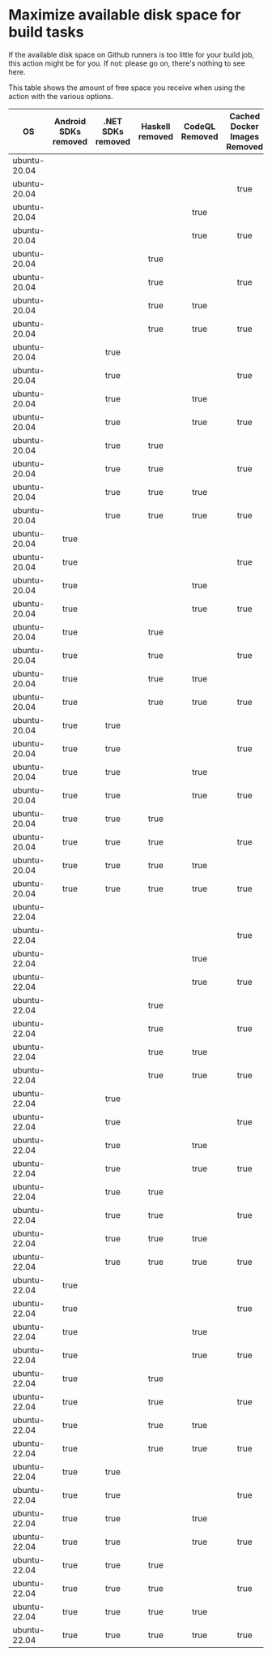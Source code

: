 # Maximize available disk space for build tasks

If the available disk space on Github runners is too little for your build job, this action might be for you.
If not: please go on, there's nothing to see here.

This table shows the amount of free space you receive when using the action with the various options.

OS | Android SDKs removed | .NET SDKs removed | Haskell removed | CodeQL Removed | Cached Docker Images Removed | GB freed | GB free | Elapsed Time (seconds) |
---|:--------------------:|:-----------------:|:---------------:|:--------------:|:----------------------------:|:--------:|:-------:|:----------------------:|
ubuntu-20.04 |  |  |  |  |  | 63 | 83 | 2
ubuntu-20.04 |  |  |  |  | true | 66 | 86 | 70
ubuntu-20.04 |  |  |  | true |  | 68 | 88 | 2
ubuntu-20.04 |  |  |  | true | true | 71 | 91 | 54
ubuntu-20.04 |  |  | true |  |  | 63 | 83 | 2
ubuntu-20.04 |  |  | true |  | true | 66 | 86 | 54
ubuntu-20.04 |  |  | true | true |  | 68 | 88 | 3
ubuntu-20.04 |  |  | true | true | true | 71 | 91 | 62
ubuntu-20.04 |  | true |  |  |  | 64 | 84 | 4
ubuntu-20.04 |  | true |  |  | true | 67 | 87 | 9
ubuntu-20.04 |  | true |  | true |  | 69 | 89 | 2
ubuntu-20.04 |  | true |  | true | true | 72 | 92 | 56
ubuntu-20.04 |  | true | true |  |  | 64 | 84 | 7
ubuntu-20.04 |  | true | true |  | true | 67 | 87 | 32
ubuntu-20.04 |  | true | true | true |  | 69 | 89 | 4
ubuntu-20.04 |  | true | true | true | true | 72 | 92 | 7
ubuntu-20.04 | true |  |  |  |  | 71 | 91 | 88
ubuntu-20.04 | true |  |  |  | true | 75 | 95 | 138
ubuntu-20.04 | true |  |  | true |  | 76 | 96 | 60
ubuntu-20.04 | true |  |  | true | true | 79 | 99 | 116
ubuntu-20.04 | true |  | true |  |  | 71 | 91 | 102
ubuntu-20.04 | true |  | true |  | true | 75 | 95 | 44
ubuntu-20.04 | true |  | true | true |  | 76 | 96 | 55
ubuntu-20.04 | true |  | true | true | true | 79 | 99 | 11
ubuntu-20.04 | true | true |  |  |  | 73 | 93 | 57
ubuntu-20.04 | true | true |  |  | true | 76 | 96 | 59
ubuntu-20.04 | true | true |  | true |  | 78 | 98 | 9
ubuntu-20.04 | true | true |  | true | true | 81 | 101 | 126
ubuntu-20.04 | true | true | true |  |  | 73 | 93 | 9
ubuntu-20.04 | true | true | true |  | true | 76 | 96 | 109
ubuntu-20.04 | true | true | true | true |  | 78 | 98 | 8
ubuntu-20.04 | true | true | true | true | true | 81 | 101 | 108
ubuntu-22.04 |  |  |  |  |  | 63 | 84 | 2
ubuntu-22.04 |  |  |  |  | true | 66 | 87 | 7
ubuntu-22.04 |  |  |  | true |  | 68 | 89 | 3
ubuntu-22.04 |  |  |  | true | true | 71 | 92 | 10
ubuntu-22.04 |  |  | true |  |  | 63 | 84 | 1
ubuntu-22.04 |  |  | true |  | true | 66 | 87 | 8
ubuntu-22.04 |  |  | true | true |  | 68 | 89 | 4
ubuntu-22.04 |  |  | true | true | true | 71 | 92 | 25
ubuntu-22.04 |  | true |  |  |  | 65 | 86 | 4
ubuntu-22.04 |  | true |  |  | true | 68 | 89 | 37
ubuntu-22.04 |  | true |  | true |  | 69 | 90 | 6
ubuntu-22.04 |  | true |  | true | true | 73 | 94 | 9
ubuntu-22.04 |  | true | true |  |  | 65 | 86 | 4
ubuntu-22.04 |  | true | true |  | true | 68 | 89 | 11
ubuntu-22.04 |  | true | true | true |  | 69 | 90 | 5
ubuntu-22.04 |  | true | true | true | true | 73 | 94 | 9
ubuntu-22.04 | true |  |  |  |  | 72 | 93 | 9
ubuntu-22.04 | true |  |  |  | true | 75 | 96 | 14
ubuntu-22.04 | true |  |  | true |  | 77 | 98 | 12
ubuntu-22.04 | true |  |  | true | true | 80 | 101 | 16
ubuntu-22.04 | true |  | true |  |  | 72 | 93 | 10
ubuntu-22.04 | true |  | true |  | true | 75 | 96 | 14
ubuntu-22.04 | true |  | true | true |  | 77 | 98 | 12
ubuntu-22.04 | true |  | true | true | true | 80 | 101 | 71
ubuntu-22.04 | true | true |  |  |  | 73 | 94 | 14
ubuntu-22.04 | true | true |  |  | true | 76 | 97 | 17
ubuntu-22.04 | true | true |  | true |  | 78 | 99 | 12
ubuntu-22.04 | true | true |  | true | true | 81 | 102 | 94
ubuntu-22.04 | true | true | true |  |  | 73 | 94 | 11
ubuntu-22.04 | true | true | true |  | true | 76 | 97 | 17
ubuntu-22.04 | true | true | true | true |  | 78 | 99 | 61
ubuntu-22.04 | true | true | true | true | true | 81 | 102 | 56
